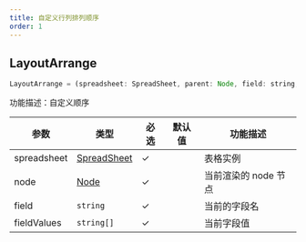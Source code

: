 ```yaml
---
title: 自定义行列排列顺序
order: 1
---
```


## LayoutArrange

```js
LayoutArrange = (spreadsheet: SpreadSheet, parent: Node, field: string, fieldValues: string[]) => string[];
```

功能描述：自定义顺序

| 参数 | 类型 | 必选  | 默认值 | 功能描述 |
| --- | --- | ---  | --- | --- |
| spreadsheet | [SpreadSheet](/api/basic-class/spreadsheet) | ✓ |    | 表格实例 |
| node | [Node](/api/basic-class/node) | ✓ |  |   当前渲染的 node 节点 |
| field | `string` | ✓ |  |   当前的字段名 |
| fieldValues | `string[]` | ✓ |  |   当前字段值 |
